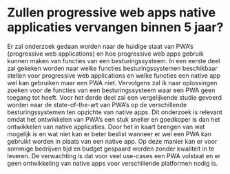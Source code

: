 # Zullen progressive web apps native applicaties vervangen binnen 5 jaar?

Er zal onderzoek gedaan worden naar de huidige staat van PWA’s (progressive web applications) en hoe progressive web apps gebruik kunnen maken van functies van een besturingssysteem. In een eerste deel zal gekeken worden naar welke functies besturingssystemen beschikbaar stellen voor progressive web applications en welke functies een native app wel kan gebruiken maar een PWA niet. Vervolgens zal ik naar oplossingen zoeken voor de functies van een besturingssysteem waar een PWA geen toegang tot heeft. Voor het derde deel zal een vergelijkende studie gevoerd worden naar de state-of-the-art van PWA’s op de verschillende besturingssystemen ten opzichte van native apps. Dit onderzoek is relevant omdat het ontwikkelen van PWA’s een stuk sneller en goedkoper is dan het ontwikkelen van native applicaties. Door het in kaart brengen van wat mogelijk is en wat niet kan er beter beslist wanneer er wel een PWA kan gebruikt worden in plaats van een native app. Op deze manier kan er voor sommige bedrijven tijd en budget gespaard worden zonder kwaliteit in te leveren. De verwachting is dat voor veel use-cases een PWA volstaat en er geen ontwikkeling van native apps voor verschillende platformen nodig is.
